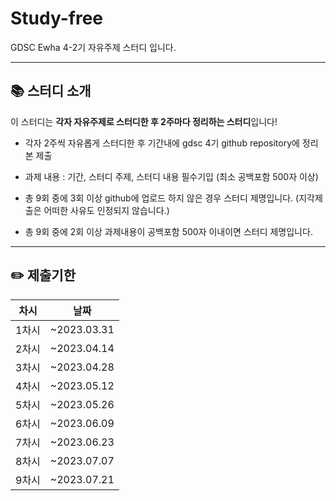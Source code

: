 # Study-free
GDSC Ewha 4-2기 자유주제 스터디 입니다.

---

## 📚 스터디 소개
이 스터디는 **각자 자유주제로 스터디한 후 2주마다 정리하는 스터디**입니다!


- 각자 2주씩 자유롭게 스터디한 후 기간내에 gdsc 4기 github repository에 정리본 제출
- 과제 내용 : 기간, 스터디 주제, 스터디 내용 필수기입 (최소 공백포함 500자 이상)

- 총 9회 중에 3회 이상 github에 업로드 하지 않은 경우 스터디 제명입니다. (지각제출은 어떠한 사유도 인정되지 않습니다.)
- 총 9회 중에 2회 이상 과제내용이 공백포함 500자 이내이면 스터디 제명입니다.

---   
## ✏️ 제출기한   
| 차시 |    날짜    |
|:----:|:---------:|
| 1차시 | ~2023.03.31 |
| 2차시 | ~2023.04.14 |
| 3차시 | ~2023.04.28 |
| 4차시 | ~2023.05.12 |
| 5차시 | ~2023.05.26 |
| 6차시 | ~2023.06.09 |
| 7차시 | ~2023.06.23 |
| 8차시 | ~2023.07.07 |
| 9차시 | ~2023.07.21 |

